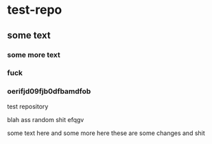 # test-repo
## some text
### some more text
### fuck
### oerifjd09fjb0dfbamdfob
test repository

blah ass random shit
efqgv

some text here
and some more here
these are some changes and shit